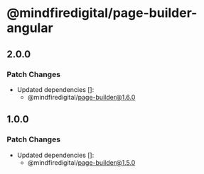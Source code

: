 # @mindfiredigital/page-builder-angular

## 2.0.0

### Patch Changes

- Updated dependencies []:
  - @mindfiredigital/page-builder@1.6.0

## 1.0.0

### Patch Changes

- Updated dependencies []:
  - @mindfiredigital/page-builder@1.5.0
